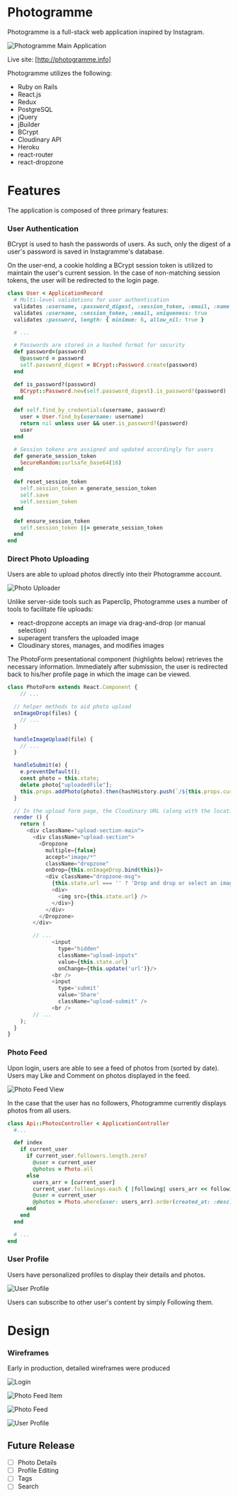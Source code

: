 # Photogramme

Photogramme is a full-stack web application inspired by Instagram.

![Photogramme Main Application](app/assets/images/photogrammeexample.gif)

Live site: [http://photogramme.info]

Photogramme utilizes the following:

- Ruby on Rails
- React.js
- Redux
- PostgreSQL
- jQuery
- jBuilder
- BCrypt
- Cloudinary API
- Heroku
- react-router
- react-dropzone

# Features

The application is composed of three primary features:

### User Authentication

BCrypt is used to hash the passwords of users. As such, only the digest of a user's password is saved in Instagramme's database.

On the user-end, a cookie holding a BCrypt session token is utilized to maintain the user's current session. In the case of non-matching session tokens, the user will be redirected to the login page.

```ruby
class User < ApplicationRecord
  # Multi-level validations for user authentication
  validates :username, :password_digest, :session_token, :email, :name, presence: true
  validates :username, :session_token, :email, uniqueness: true
  validates :password, length: { minimum: 6, allow_nil: true }

  # ...

  # Passwords are stored in a hashed format for security
  def password=(password)
    @password = password
    self.password_digest = BCrypt::Password.create(password)
  end

  def is_password?(password)
    BCrypt::Password.new(self.password_digest).is_password?(password)
  end

  def self.find_by_credentials(username, password)
    user = User.find_by(username: username)
    return nil unless user && user.is_password?(password)
    user
  end

  # Session tokens are assigned and updated accordingly for users
  def generate_session_token
    SecureRandom::urlsafe_base64(16)
  end

  def reset_session_token
    self.session_token = generate_session_token
    self.save
    self.session_token
  end

  def ensure_session_token
    self.session_token ||= generate_session_token
  end
end
```

### Direct Photo Uploading

Users are able to upload photos directly into their Photogramme account.

![Photo Uploader](app/assets/images/photo_form.png)

Unlike server-side tools such as Paperclip, Photogramme uses a number of tools to facilitate file uploads:

- react-dropzone accepts an image via drag-and-drop (or manual selection)
- superagent transfers the uploaded image
- Cloudinary stores, manages, and modifies images

The PhotoForm presentational component (highlights below) retrieves the necessary information. Immediately after submission, the user is redirected back to his/her profile page in which the image can be viewed.

```javascript
class PhotoForm extends React.Component {
    // ...

  // helper methods to aid photo upload
  onImageDrop(files) {
    // ...
  }

  handleImageUpload(file) {
    // ...
  }

  handleSubmit(e) {
    e.preventDefault();
    const photo = this.state;
    delete photo["uploadedFile"];
    this.props.addPhoto(photo).then(hashHistory.push(`/${this.props.currentUser.id}`));
  }

  // In the upload form page, the Cloudinary URL (along with the location, caption, and the user's unique ID) of the uploaded photo is captured and submitted to the database
  render () {
    return (
      <div className="upload-section-main">
        <div className="upload-section">
          <Dropzone
            multiple={false}
            accept="image/*"
            className="dropzone"
            onDrop={this.onImageDrop.bind(this)}>
            <div className="dropzone-msg">
              {this.state.url === '' ? 'Drop and drop or select an image' :
              <div>
                <img src={this.state.url} />
              </div>}
            </div>
          </Dropzone>
        </div>

        // ...
              <input
                type="hidden"
                className="upload-inputs"
                value={this.state.url}
                onChange={this.update('url')}/>
              <br />
              <input
                type='submit'
                value='Share'
                className="upload-submit" />
              <br />
        // ...
    );
  }
}
```

### Photo Feed

Upon login, users are able to see a feed of photos from (sorted by date). Users may Like and Comment on photos displayed in the feed.

![Photo Feed View](app/assets/images/feed.png)

In the case that the user has no followers, Photogramme currently displays photos from all users.

```ruby
class Api::PhotosController < ApplicationController
  #...

  def index
    if current_user
      if current_user.followers.length.zero?
        @user = current_user
        @photos = Photo.all
      else
        users_arr = [current_user]
        current_user.followings.each { |following| users_arr << following }
        @user = current_user
        @photos = Photo.where(user: users_arr).order(created_at: :desc)
      end
    end
  end

  # ...
end
```

### User Profile

Users have personalized profiles to display their details and photos.

![User Profile](app/assets/images/profile.png)

Users can subscribe to other user's content by simply Following them.

# Design

### Wireframes

Early in production, detailed wireframes were produced

![Login](docs/wireframes/login.png)

![Photo Feed Item](docs/wireframes/feed_photo.png)

![Photo Feed](docs/wireframes/feed.png)

![User Profile](docs/wireframes/profile.png)

## Future Release
* [ ] Photo Details
* [ ] Profile Editing
* [ ] Tags
* [ ] Search
